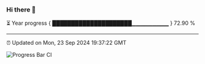 ### Hi there 👋

⏳ Year progress { █████████████████████▁▁▁▁▁▁▁▁▁ } 72.90 %

---

⏰ Updated on Mon, 23 Sep 2024 19:37:22 GMT

![Progress Bar CI](https://github.com/IshwaranRudhara/GIT-ACTION/workflows/Progress%20Bar%20CI/badge.svg)
